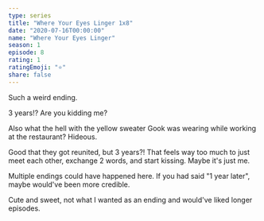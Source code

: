 ```yaml
---
type: series
title: "Where Your Eyes Linger 1x8"
date: "2020-07-16T00:00:00"
name: "Where Your Eyes Linger"
season: 1
episode: 8
rating: 1
ratingEmoji: "⭐️"
share: false
---
```


Such a weird ending.

3 years!? Are you kidding me?

Also what the hell with the yellow sweater Gook was wearing while working at the restaurant? Hideous.

Good that they got reunited, but 3 years?! That feels way too much to just meet each other, exchange 2 words, and start kissing. Maybe it's just me.

Multiple endings could have happened here. If you had said "1 year later", maybe would've been more credible.

Cute and sweet, not what I wanted as an ending and would've liked longer episodes.
